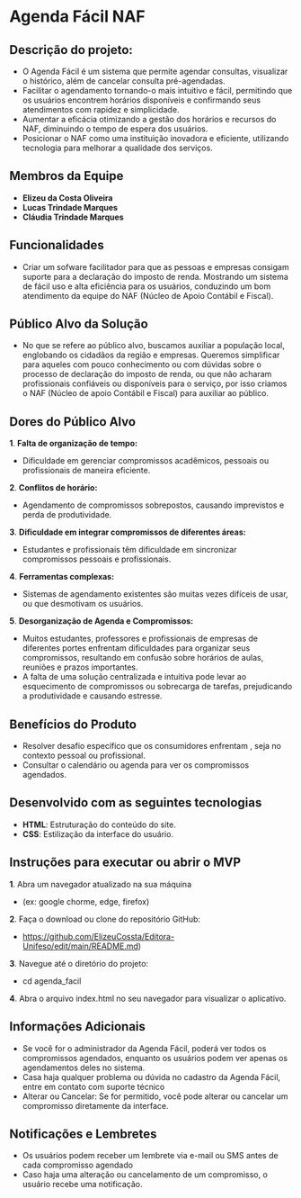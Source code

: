 # Agenda Fácil NAF

## Descrição do projeto:

- O Agenda Fácil é um sistema que permite agendar consultas, visualizar o histórico, além de cancelar consulta pré-agendadas.
- Facilitar o agendamento tornando-o mais intuitivo e fácil, permitindo que os usuários encontrem horários disponíveis e confirmando seus atendimentos com rapidez e simplicidade.
- Aumentar a eficácia otimizando a gestão dos horários e recursos do NAF, diminuindo o tempo de espera dos usuários.
- Posicionar o NAF como uma instituição inovadora e eficiente, utilizando tecnologia para melhorar a qualidade dos serviços.
  
## Membros da Equipe
- **Elizeu da Costa Oliveira**
- **Lucas Trindade Marques**
- **Cláudia Trindade Marques**
 
## Funcionalidades

- Criar um sofware facilitador para que as pessoas e empresas consigam suporte para a declaração do imposto de renda. Mostrando um sistema de fácil uso e alta eficiência para os usuários, conduzindo um bom atendimento da equipe do NAF (Núcleo de Apoio Contábil e Fiscal).
 
## Público Alvo da Solução

- No que se refere ao público alvo, buscamos auxiliar a população local, englobando os cidadãos da região e empresas. Queremos simplificar para aqueles com pouco conhecimento ou com dúvidas sobre o processo de declaração do imposto de renda, ou que não acharam profissionais confiáveis ou disponíveis para o serviço, por isso criamos o NAF (Núcleo de apoio Contábil e Fiscal) para auxiliar ao público.
 
## Dores do Público Alvo

**1**. **Falta de organização de tempo:** 
 - Dificuldade em gerenciar compromissos acadêmicos, pessoais ou profissionais de maneira eficiente.
     
**2**. **Conflitos de horário:** 
 - Agendamento de compromissos sobrepostos, causando imprevistos e perda de produtividade.
     
**3**. **Dificuldade em integrar compromissos de diferentes áreas:**
 - Estudantes e profissionais têm dificuldade em sincronizar compromissos pessoais e profissionais.
      
**4**. **Ferramentas complexas:** 
 - Sistemas de agendamento existentes são muitas vezes difíceis de usar, ou que desmotivam os usuários.
      
**5**. **Desorganização de Agenda e Compromissos:**
 - Muitos estudantes, professores e profissionais de empresas de diferentes portes enfrentam dificuldades para organizar seus compromissos, resultando em confusão sobre horários de aulas, reuniões e prazos importantes.
 - A falta de uma solução centralizada e intuitiva pode levar ao esquecimento de compromissos ou sobrecarga de tarefas, prejudicando a produtividade e causando estresse.

## Benefícios do Produto

 - Resolver desafio específico que os consumidores enfrentam , seja no contexto pessoal ou profissional.
 - Consultar o calendário ou agenda para ver os compromissos agendados.

## Desenvolvido com as seguintes tecnologias
   
- **HTML**: Estruturação do conteúdo do site.
- **CSS**: Estilização da interface do usuário.

## Instruções para executar ou abrir o MVP

 **1**. Abra um navegador atualizado na sua máquina
  - (ex: google chorme, edge, firefox) 
 
 **2**. Faça o download ou clone do repositório GitHub:
  - https://github.com/ElizeuCossta/Editora-Unifeso/edit/main/README.md)
     
 **3**. Navegue até o diretório do projeto:
  - cd agenda_facil
      
**4**. Abra o arquivo index.html no seu navegador para visualizar o aplicativo.

## Informações Adicionais
- Se você for o administrador da Agenda Fácil, poderá ver todos os compromissos agendados, enquanto os usuários podem ver apenas os agendamentos deles no sistema.
- Casa haja qualquer problema ou dúvida no cadastro da Agenda Fácil, entre em contato com suporte técnico
- Alterar ou Cancelar: Se for permitido, você pode alterar ou cancelar um compromisso diretamente da interface.

## Notificações e Lembretes

- Os usuários podem receber um lembrete via e-mail ou SMS antes de cada compromisso agendado
- Caso haja uma alteração ou cancelamento de um compromisso, o usuário recebe uma notificação.

  
